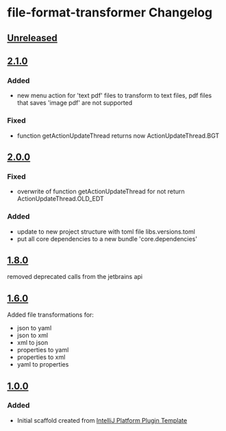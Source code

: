 <!-- Keep a Changelog guide -> https://keepachangelog.com -->

# file-format-transformer Changelog

## [Unreleased]

## [2.1.0]

### Added

- new menu action for 'text pdf' files to transform to text files, pdf files that saves 'image pdf' are not supported 

### Fixed

- function getActionUpdateThread returns now ActionUpdateThread.BGT

## [2.0.0]

### Fixed

- overwrite of function getActionUpdateThread for not return ActionUpdateThread.OLD_EDT

### Added

- update to new project structure with toml file libs.versions.toml
- put all core dependencies to a new bundle 'core.dependencies'

## [1.8.0]

removed deprecated calls from the jetbrains api

## [1.6.0]

Added file transformations for:

- json to yaml
- json to xml
- xml to json
- properties to yaml
- properties to xml
- yaml to properties

## [1.0.0]

### Added

- Initial scaffold created from [IntelliJ Platform Plugin Template](https://github.com/JetBrains/intellij-platform-plugin-template)

[Unreleased]: https://github.com/astrapi69/file-format-transformer/compare/v2.1.0...HEAD
[2.1.0]: https://github.com/astrapi69/file-format-transformer/compare/v2.0.0...v2.1.0
[2.0.0]: https://github.com/astrapi69/file-format-transformer/compare/v1.8.0...v2.0.0
[1.8.0]: https://github.com/astrapi69/file-format-transformer/compare/v1.6.0...v1.8.0
[1.6.0]: https://github.com/astrapi69/file-format-transformer/compare/v1.0.0...v1.6.0
[1.0.0]: https://github.com/astrapi69/file-format-transformer/commits/v1.0.0
